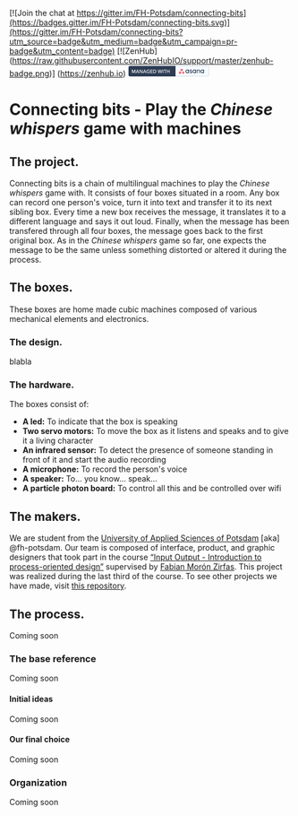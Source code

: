 

[![Join the chat at https://gitter.im/FH-Potsdam/connecting-bits](https://badges.gitter.im/FH-Potsdam/connecting-bits.svg)](https://gitter.im/FH-Potsdam/connecting-bits?utm_source=badge&utm_medium=badge&utm_campaign=pr-badge&utm_content=badge) [![ZenHub] (https://raw.githubusercontent.com/ZenHubIO/support/master/zenhub-badge.png)] (https://zenhub.io) [![Managed with asana](https://raw.githubusercontent.com/FH-Potsdam/connecting-bits/master/documentation/asanabadge.jpg)](https://app.asana.com/-/share?s=80136391129690-GUJvZiI4OufoWMTDhjjkZauXYEhwvhpqUgnTvw22tMr-74348281972886)

# Connecting bits - Play the _Chinese whispers_ game with machines

## The project.
Connecting bits is a chain of multilingual machines to play the _Chinese whispers_ game with. It consists of four boxes situated in a room. Any box can record one person's voice, turn it into text and transfer it to its next sibling box. Every time a new box receives the message, it translates it to a different language and says it out loud. Finally, when the message has been transfered through all four boxes, the message goes back to the first original box. As in the _Chinese whispers_ game so far, one expects the message to be the same unless something distorted or altered it during the process.

## The boxes.
These boxes are home made cubic machines composed of various mechanical elements and electronics.

### The design.
blabla

### The hardware.
The boxes consist of:

- **A led:** To indicate that the box is speaking
- **Two servo motors:** To move the box as it listens and speaks and to give it a living character
- **An infrared sensor:** To detect the presence of someone standing in front of it and start the audio recording
- **A microphone:** To record the person's voice
- **A speaker:** To… you know… speak…
- **A particle photon board:** To control all this and be controlled over wifi

## The makers.
We are student from the [University of Applied Sciences of Potsdam](http://fh-potsdam.de) \[aka] @fh-potsdam. Our team is composed of interface, product, and graphic designers that took part in the course [“Input Output - Introduction to process-oriented design”]( https://fhp.incom.org/workspace/6176) supervised by [Fabian Morón Zirfas]( http://fabianmoronzirfas.me/). This project was realized during the last third of the course. To see other projects we have made, visit [this repository](https://github.com/FH-Potsdam/steel-ant-input-output).

## The process.
Coming soon

### The base reference
Coming soon

#### Initial ideas
Coming soon

#### Our final choice
Coming soon

### Organization
Coming soon
